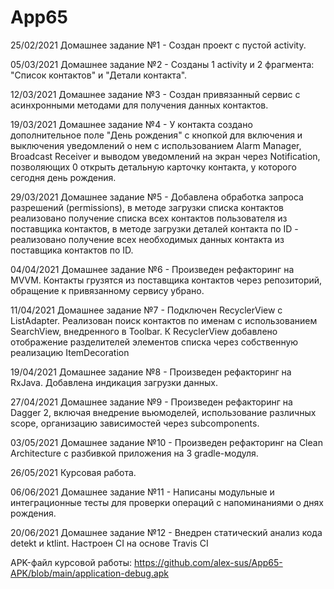# App65
25/02/2021 Домашнее задание №1 - Создан проект с пустой activity.

05/03/2021 Домашнее задание №2 - Созданы 1 activity и 2 фрагмента: "Список контактов" и "Детали
           контакта".

12/03/2021 Домашнее задание №3 - Создан привязанный сервис с асинхронными методами для получения
            данных контактов.

19/03/2021 Домашнее задание №4 - У контакта создано дополнительное поле "День рождения" с кнопкой
            для включения и выключения уведомлений о нем с использованием Alarm Manager,
            Broadcast Receiver и выводом уведомлений на экран через Notification, позволяющих
0            открыть детальную карточку контакта, у которого сегодня день рождения.

29/03/2021 Домашнее задание №5 - Добавлена обработка запроса разрешений (permissions), в методе
            загрузки списка контактов реализовано получение списка всех контактов пользователя из
            поставщика контактов, в методе загрузки деталей контакта по ID - реализовано получение
            всех необходимых данных контакта из поставщика контактов по ID.

04/04/2021 Домашнее задание №6 - Произведен рефакторинг на MVVM. Контакты грузятся  из
            поставщика контактов через репозиторий, обращение к привязанному сервису убрано.

11/04/2021 Домашнее задание №7 - Подключен RecyclerView с ListAdapter. Реализован поиск контактов
            по именам с использованием SearchView, внедренного в Toolbar. К RecyclerView добавлено
            отображение разделителей элементов списка через собственную реализацию ItemDecoration

19/04/2021 Домашнее задание №8 - Произведен рефакторинг на RxJava. Добавлена индикация загрузки
            данных.

27/04/2021 Домашнее задание №9 - Произведен рефакторинг на Dagger 2, включая внедрение вьюмоделей,
            использование различных scope, организацию зависимостей через subcomponents.

03/05/2021 Домашнее задание №10 - Произведен рефакторинг на Clean Architecture с разбивкой
            приложения на 3 gradle-модуля.

26/05/2021 Курсовая работа.

06/06/2021 Домашнее задание №11 - Написаны модульные и интеграционные тесты для проверки операций с
            напоминаниями о днях рождения.

20/06/2021 Домашнее задание №12 - Внедрен статический анализ кода detekt и ktlint. Настроен CI на
            основе Travis CI

APK-файл курсовой работы:
https://github.com/alex-sus/App65-APK/blob/main/application-debug.apk